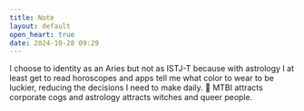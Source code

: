 ```yaml
---
title: Note
layout: default
open_heart: true
date: 2024-10-28 09:29
---
```


I choose to identity as an Aries but not as ISTJ-T because with astrology I at least get to read horoscopes and apps tell me what color to wear to be luckier, reducing the decisions I need to make daily. 🔮 MTBI attracts corporate cogs and astrology attracts witches and queer people.
